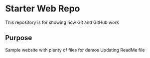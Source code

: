 # Starter Web Repo

This repository is for showing how Git and GitHub work

## Purpose

Sample website with plenty of files for demos
Updating ReadMe file
